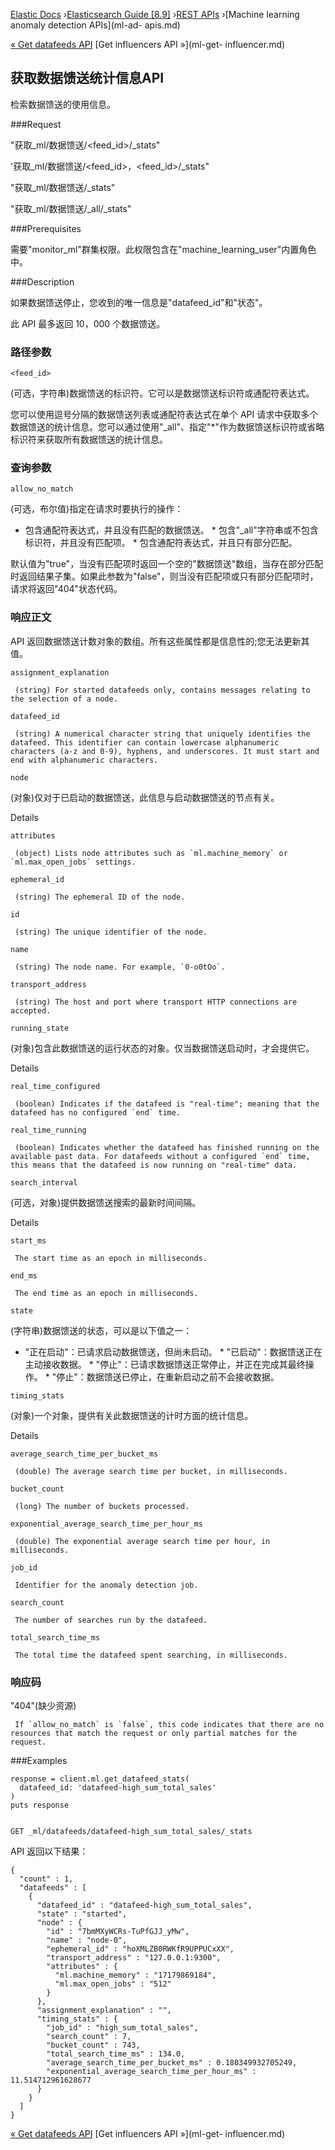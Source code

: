 

[Elastic Docs](/guide/) ›[Elasticsearch Guide [8.9]](index.md) ›[REST
APIs](rest-apis.md) ›[Machine learning anomaly detection APIs](ml-ad-
apis.md)

[« Get datafeeds API](ml-get-datafeed.md) [Get influencers API »](ml-get-
influencer.md)

## 获取数据馈送统计信息API

检索数据馈送的使用信息。

###Request

"获取_ml/数据馈送/<feed_id>/_stats"

'获取_ml/数据馈送/<feed_id>，<feed_id>/_stats"

"获取_ml/数据馈送/_stats"

"获取_ml/数据馈送/_all/_stats"

###Prerequisites

需要"monitor_ml"群集权限。此权限包含在"machine_learning_user"内置角色中。

###Description

如果数据馈送停止，您收到的唯一信息是"datafeed_id"和"状态"。

此 API 最多返回 10，000 个数据馈送。

### 路径参数

`<feed_id>`

    

(可选，字符串)数据馈送的标识符。它可以是数据馈送标识符或通配符表达式。

您可以使用逗号分隔的数据馈送列表或通配符表达式在单个 API 请求中获取多个数据馈送的统计信息。您可以通过使用"_all"、指定"*"作为数据馈送标识符或省略标识符来获取所有数据馈送的统计信息。

### 查询参数

`allow_no_match`

    

(可选，布尔值)指定在请求时要执行的操作：

* 包含通配符表达式，并且没有匹配的数据馈送。  * 包含"_all"字符串或不包含标识符，并且没有匹配项。  * 包含通配符表达式，并且只有部分匹配。

默认值为"true"，当没有匹配项时返回一个空的"数据馈送"数组，当存在部分匹配时返回结果子集。如果此参数为"false"，则当没有匹配项或只有部分匹配项时，请求将返回"404"状态代码。

### 响应正文

API 返回数据馈送计数对象的数组。所有这些属性都是信息性的;您无法更新其值。

`assignment_explanation`

     (string) For started datafeeds only, contains messages relating to the selection of a node. 
`datafeed_id`

     (string) A numerical character string that uniquely identifies the datafeed. This identifier can contain lowercase alphanumeric characters (a-z and 0-9), hyphens, and underscores. It must start and end with alphanumeric characters. 
`node`

    

(对象)仅对于已启动的数据馈送，此信息与启动数据馈送的节点有关。

Details

`attributes`

     (object) Lists node attributes such as `ml.machine_memory` or `ml.max_open_jobs` settings. 
`ephemeral_id`

     (string) The ephemeral ID of the node. 
`id`

     (string) The unique identifier of the node. 
`name`

     (string) The node name. For example, `0-o0tOo`. 
`transport_address`

     (string) The host and port where transport HTTP connections are accepted. 

`running_state`

    

(对象)包含此数据馈送的运行状态的对象。仅当数据馈送启动时，才会提供它。

Details

`real_time_configured`

     (boolean) Indicates if the datafeed is "real-time"; meaning that the datafeed has no configured `end` time. 
`real_time_running`

     (boolean) Indicates whether the datafeed has finished running on the available past data. For datafeeds without a configured `end` time, this means that the datafeed is now running on "real-time" data. 
`search_interval`

    

(可选，对象)提供数据馈送搜索的最新时间间隔。

Details

`start_ms`

     The start time as an epoch in milliseconds. 
`end_ms`

     The end time as an epoch in milliseconds. 

`state`

    

(字符串)数据馈送的状态，可以是以下值之一：

* "正在启动"：已请求启动数据馈送，但尚未启动。  * "已启动"：数据馈送正在主动接收数据。  * "停止"：已请求数据馈送正常停止，并正在完成其最终操作。  * "停止"：数据馈送已停止，在重新启动之前不会接收数据。

`timing_stats`

    

(对象)一个对象，提供有关此数据馈送的计时方面的统计信息。

Details

`average_search_time_per_bucket_ms`

     (double) The average search time per bucket, in milliseconds. 
`bucket_count`

     (long) The number of buckets processed. 
`exponential_average_search_time_per_hour_ms`

     (double) The exponential average search time per hour, in milliseconds. 
`job_id`

     Identifier for the anomaly detection job. 
`search_count`

     The number of searches run by the datafeed. 
`total_search_time_ms`

     The total time the datafeed spent searching, in milliseconds. 

### 响应码

"404"(缺少资源)

     If `allow_no_match` is `false`, this code indicates that there are no resources that match the request or only partial matches for the request. 

###Examples

    
    
    response = client.ml.get_datafeed_stats(
      datafeed_id: 'datafeed-high_sum_total_sales'
    )
    puts response
    
    
    GET _ml/datafeeds/datafeed-high_sum_total_sales/_stats

API 返回以下结果：

    
    
    {
      "count" : 1,
      "datafeeds" : [
        {
          "datafeed_id" : "datafeed-high_sum_total_sales",
          "state" : "started",
          "node" : {
            "id" : "7bmMXyWCRs-TuPfGJJ_yMw",
            "name" : "node-0",
            "ephemeral_id" : "hoXMLZB0RWKfR9UPPUCxXX",
            "transport_address" : "127.0.0.1:9300",
            "attributes" : {
              "ml.machine_memory" : "17179869184",
              "ml.max_open_jobs" : "512"
            }
          },
          "assignment_explanation" : "",
          "timing_stats" : {
            "job_id" : "high_sum_total_sales",
            "search_count" : 7,
            "bucket_count" : 743,
            "total_search_time_ms" : 134.0,
            "average_search_time_per_bucket_ms" : 0.180349932705249,
            "exponential_average_search_time_per_hour_ms" : 11.514712961628677
          }
        }
      ]
    }

[« Get datafeeds API](ml-get-datafeed.md) [Get influencers API »](ml-get-
influencer.md)

